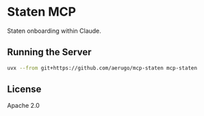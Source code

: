 # Staten MCP

Staten onboarding within Claude.

## Running the Server

```bash
uvx --from git+https://github.com/aerugo/mcp-staten mcp-staten
```

## License

Apache 2.0
